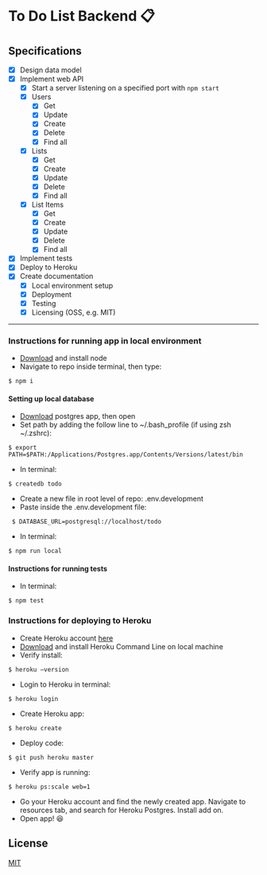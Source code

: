 # To Do List Backend 📋

## Specifications

- [X] Design data model
- [X] Implement web API
  - [X] Start a server listening on a specified port with `npm start`
  - [X] Users
    - [X] Get
    - [X] Update
    - [X] Create
    - [X] Delete
    - [X] Find all
  - [X] Lists
    - [X] Get
    - [X] Create
    - [X] Update
    - [X] Delete
    - [X] Find all
  - [X] List Items
    - [X] Get
    - [X] Create
    - [X] Update
    - [X] Delete
    - [X] Find all
- [X] Implement tests
- [X] Deploy to Heroku
- [X] Create documentation
  - [X] Local environment setup
  - [X] Deployment
  - [X] Testing
  - [X] Licensing (OSS, e.g. MIT)

---
### Instructions for running app in local environment
- [Download](https://nodejs.org/en/download/) and install node
- Navigate to repo inside terminal, then type:
```
$ npm i
```

#### Setting up local database

- [Download](http://postgresapp.com/) postgres app, then open
- Set path by adding the follow line to ~/.bash_profile (if using zsh ~/.zshrc):
```
$ export PATH=$PATH:/Applications/Postgres.app/Contents/Versions/latest/bin
```
- In terminal:  
```
$ createdb todo
```

- Create a new file in root level of repo: .env.development
- Paste inside the .env.development file:

```
 $ DATABASE_URL=postgresql://localhost/todo
 ```

- In terminal:
```
$ npm run local
```

#### Instructions for running tests
- In terminal:
```
$ npm test
```

### Instructions for deploying to Heroku
- Create Heroku account [here](https://signup.heroku.com/)
- [Download](https://devcenter.heroku.com/articles/heroku-command-line) and install Heroku Command Line on local machine
- Verify install:
```
$ heroku —version
```
- Login to Heroku in terminal:
```
$ heroku login
```
- Create Heroku app:
```
$ heroku create
```
- Deploy code:
```
$ git push heroku master
```
- Verify app is running:
```
$ heroku ps:scale web=1
```
- Go your Heroku account and find the newly created app. Navigate to resources tab, and search for Heroku Postgres. Install add on.
- Open app! 😆

## License

[MIT](https://opensource.org/licenses/MIT)
